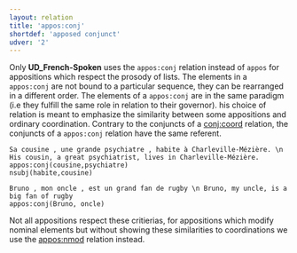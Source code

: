 ```yaml
---
layout: relation
title: 'appos:conj'
shortdef: 'apposed conjunct'
udver: '2'
---
```


Only **UD_French-Spoken** uses the `appos:conj` relation instead of `appos` for appositions which respect the prosody of lists.
The elements in a `appos:conj` are not bound to a particular sequence, they can be rearranged in a different order.
The elements of a `appos:conj` are in the same paradigm (i.e they fulfill the same role in relation to their governor).
his choice of relation is meant to emphasize the similarity between some appositions and ordinary coordination.
Contrary to the conjuncts of a [conj:coord]() relation, the conjuncts of a `appos:conj` relation have the same referent.

~~~ sdparse
Sa cousine , une grande psychiatre , habite à Charleville-Mézière. \n His cousin, a great psychiatrist, lives in Charleville-Mézière.
appos:conj(cousine,psychiatre)
nsubj(habite,cousine)
~~~

~~~ sdparse
Bruno , mon oncle , est un grand fan de rugby \n Bruno, my uncle, is a big fan of rugby
appos:conj(Bruno, oncle)
~~~

Not all appositions respect these critierias, for appositions which modify nominal elements but without showing these similarities to coordinations we use the [appos:nmod]() relation instead.
